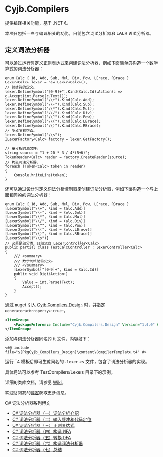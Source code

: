 Cyjb.Compilers
====

提供编译相关功能，基于 .NET 6。

本项目包括一些与编译相关的功能，目前包含词法分析器和 LALR 语法分析器。

## 定义词法分析器

可以通过运行时定义正则表达式来创建词法分析器，例如下面简单的构造一个数学算式的词法分析器：

```CSharp
enum Calc { Id, Add, Sub, Mul, Div, Pow, LBrace, RBrace }
Lexer<Calc> lexer = new Lexer<Calc>();
// 终结符的定义。
lexer.DefineSymbol("[0-9]+").Kind(Calc.Id).Action(c => c.Accept(int.Parse(c.Text)));
lexer.DefineSymbol("\\+").Kind(Calc.Add);
lexer.DefineSymbol("\\-").Kind(Calc.Sub);
lexer.DefineSymbol("\\*").Kind(Calc.Mul);
lexer.DefineSymbol("\\/").Kind(Calc.Div);
lexer.DefineSymbol("\\^").Kind(Calc.Pow);
lexer.DefineSymbol("\\(").Kind(Calc.LBrace);
lexer.DefineSymbol("\\)").Kind(Calc.RBrace);
// 吃掉所有空白。
lexer.DefineSymbol("\\s");
ILexerFactory<Calc> factory = lexer.GetFactory();

// 要分析的源文件。
string source = "1 + 20 * 3 / 4*(5+6)";
TokenReader<Calc> reader = factory.CreateReader(source);
// 构造词法分析器。
foreach (Token<Calc> token in reader)
{
	Console.WriteLine(token);
}
```

还可以通过设计时定义词法分析控制器来创建词法分析器，例如下面构造一个与上面相同的的词法分析器：

```CSharp
enum Calc { Id, Add, Sub, Mul, Div, Pow, LBrace, RBrace }
[LexerSymbol("\\+", Kind = Calc.Add)]
[LexerSymbol("\\-", Kind = Calc.Sub)]
[LexerSymbol("\\*", Kind = Calc.Mul)]
[LexerSymbol("\\/", Kind = Calc.Div)]
[LexerSymbol("\\^", Kind = Calc.Pow)]
[LexerSymbol("\\(", Kind = Calc.LBrace)]
[LexerSymbol("\\)", Kind = Calc.RBrace)]
[LexerSymbol("\\s")]
// 必须是部分类，且继承自 LexerController<Calc>
public partial class TestCalcController : LexerController<Calc>
{
	/// <summary>
	/// 数字的终结符定义。
	/// </summary>
	[LexerSymbol("[0-9]+", Kind = Calc.Id)]
	public void DigitAction()
	{
		Value = int.Parse(Text);
		Accept();
	}
}
```

通过 nuget 引入 [Cyjb.Compilers.Design](https://www.nuget.org/packages/Cyjb.Compilers.Design/) 时，并指定 `GeneratePathProperty="true"`。

```xml
<ItemGroup>
	<PackageReference Include="Cyjb.Compilers.Design" Version="1.0.0" GeneratePathProperty="true" />
</ItemGroup>
```

添加与词法分析器同名的 tt 文件，内容如下：


```t4
<#@ include file="$(PkgCyjb_Compilers_Design)\content\CompilerTemplate.t4" #>
```

运行 T4 模板后即可生成同名的 `.lexer.cs` 文件，包含了词法分析器的实现。

具体用法可以参考 TestCompilers/Lexers 目录下的示例。

详细的类库文档，请参见 [Wiki](https://github.com/CYJB/Cyjb.Compilers/wiki)。

欢迎访问我的[博客](http://www.cnblogs.com/cyjb/)获取更多信息。

C# 词法分析器系列博文

 - [C# 词法分析器（一）词法分析介绍](http://www.cnblogs.com/cyjb/archive/p/LexerIntroduce.html)
 - [C# 词法分析器（二）输入缓冲和代码定位](http://www.cnblogs.com/cyjb/archive/p/LexerInputBuffer.html)
 - [C# 词法分析器（三）正则表达式](http://www.cnblogs.com/cyjb/archive/p/LexerRegex.html)
 - [C# 词法分析器（四）构造 NFA](http://www.cnblogs.com/cyjb/archive/p/LexerNfa.html)
 - [C# 词法分析器（五）转换 DFA](http://www.cnblogs.com/cyjb/archive/p/LexerDfa.html)
 - [C# 词法分析器（六）构造词法分析器](http://www.cnblogs.com/cyjb/archive/p/LexerLexer.html)
 - [C# 词法分析器（七）总结](http://www.cnblogs.com/cyjb/p/LexerSummary.html)

